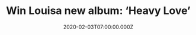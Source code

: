 ---
campaign-uuid: "c-182c2097-e6ba-44b2-85f2-785f5eac6c69"
type: "Competition"
category: "Music"
date: "2020-02-03T07:00:00.000Z"
end-date: "2020-03-03T23:59:00.000Z"
disable-form: false
is_promoted: false
has_entry_page: true
title: "Win Louisa new album: ‘Heavy Love’"
competition-description: "<p>We are giving away the first album in 17 years from the\
  \ former member of girl group Eternal, Louisa. The most emotional and honest album\
  \ from Louisa to date: ‘Heavy Love’.</p>\n<p>Are you her biggest fan? Click below\
  \ for a chance to win now.</p>\n"
hero-header: "Win Louisa new album: ‘Heavy Love’"
terms-confirmation: "N/A"
banner-img: "https://assets.expresslyapp.com/asset-fa452b39-c909-4112-8e33-a38efc9bec3d.jpg"
logo-left-href: "http://club.expressly.io"
logo-left-image: "https://assets.expresslyapp.com/asset-e94f493c-1793-4c7e-8f7f-9ffc7f30da2b.jpg"
logo-left-title: "ExpresslyCLub"
bg-image-hero: "https://assets.expresslyapp.com/asset-73b0e973-3081-470f-abdd-83c7539c9427.jpg"
bg-image-first: "https://assets.expresslyapp.com/asset-ae7726e7-d0f0-4162-998c-42e130dce307.jpg"
section1-content: "<p>’’Making this album has been a real emotional and honest process\
  \ for me. It's been 18 years since I went into a recording studio, and with no expectations\
  \ I've come out with a body of work which I am so proud of.’’ she says. We have\
  \ managed to get our hands on the brand new album of the former member of girl band\
  \ Eternal, Louisa.</p>\n<p>Enter below and it could be yours!</p>\n"
entry-title: "Win Louisa new album: ‘Heavy Love’"
entry-content: "<p>Enter the draw to win  Louisa new album: ‘Heavy Love’ by completing\
  \ the form below before 23:59 on the 3rd of March 2019.</p>\n"
has-winner: false
prize-description: "Louisa new album: ‘Heavy Love’"
special-conditions: "Multiple entries are allowed up to one every day.\r\n\r\nThis\
  \ competition is also available on: https://aaa.nme.com/competitions/louisa-heavy-love-album"
country-restrictions:
- "GB"
---